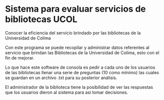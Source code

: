 Sistema para evaluar servicios de bibliotecas UCOL
==================================================

Conocer la eficiencia del servicio brindado por las bibliotecas de la Universidad de Colima

Con este programa se puede recopilar y administrar datos referentes al servicio que brindan las Bibliotecas de la Universidad de Colima, esto con el fin de mejorar.

Lo que hace este software de consola es pedir a cada uno de los usuarios de las bibliotecas llenar una serie de preguntas (10 como mínimo) las cuales se guardan en un archivo .txt para su posterior análisis.

El administrador de la biblioteca tiene la posibilidad de ver las respuestas que los usuarios dieron al sistema para así tomar decisiones.
